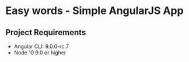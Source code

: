 # Easy words - Simple AngularJS App


## Project Requirements
- Angular CLI: 9.0.0-rc.7
- Node 10.9.0 or higher 



